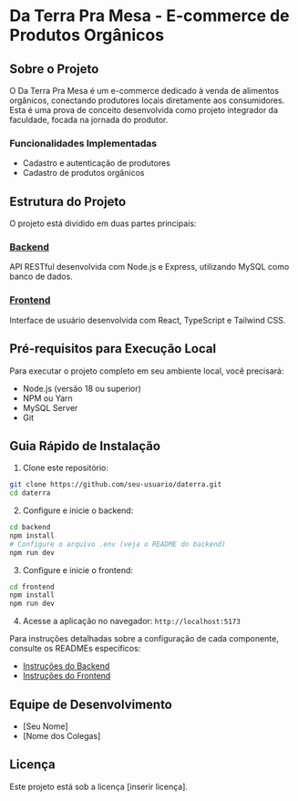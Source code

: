 # Da Terra Pra Mesa - E-commerce de Produtos Orgânicos

## Sobre o Projeto

O Da Terra Pra Mesa é um e-commerce dedicado à venda de alimentos orgânicos, conectando produtores locais diretamente aos consumidores. Esta é uma prova de conceito desenvolvida como projeto integrador da faculdade, focada na jornada do produtor.

### Funcionalidades Implementadas

- Cadastro e autenticação de produtores
- Cadastro de produtos orgânicos

## Estrutura do Projeto

O projeto está dividido em duas partes principais:

### [Backend](./backend/README.md)

API RESTful desenvolvida com Node.js e Express, utilizando MySQL como banco de dados.

### [Frontend](./frontend/README.md)

Interface de usuário desenvolvida com React, TypeScript e Tailwind CSS.

## Pré-requisitos para Execução Local

Para executar o projeto completo em seu ambiente local, você precisará:

- Node.js (versão 18 ou superior)
- NPM ou Yarn
- MySQL Server
- Git

## Guia Rápido de Instalação

1. Clone este repositório:

```bash
git clone https://github.com/seu-usuario/daterra.git
cd daterra
```

2. Configure e inicie o backend:

```bash
cd backend
npm install
# Configure o arquivo .env (veja o README do backend)
npm run dev
```

3. Configure e inicie o frontend:

```bash
cd frontend
npm install
npm run dev
```

4. Acesse a aplicação no navegador: `http://localhost:5173`

Para instruções detalhadas sobre a configuração de cada componente, consulte os READMEs específicos:

- [Instruções do Backend](./backend/README.md)
- [Instruções do Frontend](./frontend/README.md)

## Equipe de Desenvolvimento

- [Seu Nome]
- [Nome dos Colegas]

## Licença

Este projeto está sob a licença [inserir licença].
